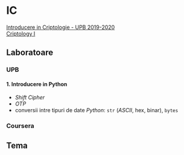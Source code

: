 # IC
[Introducere in Criptologie - UPB 2019-2020](https://ocw.cs.pub.ro/courses/ic)\
[Criptology I](https://www.coursera.org/learn/crypto)

## Laboratoare

### UPB
#### 1. Introducere in Python
- _Shift Cipher_
- _OTP_
- conversii intre tipuri de date _Python_: `str` (_ASCII_, hex, binar), `bytes`

### Coursera

## Tema
